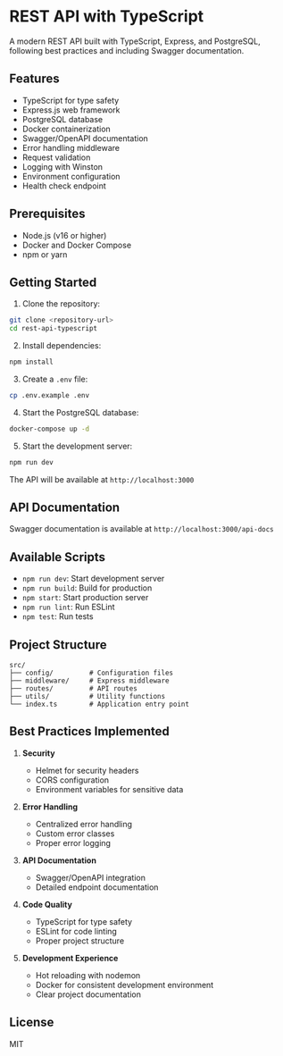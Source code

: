# REST API with TypeScript

A modern REST API built with TypeScript, Express, and PostgreSQL, following best practices and including Swagger documentation.

## Features

- TypeScript for type safety
- Express.js web framework
- PostgreSQL database
- Docker containerization
- Swagger/OpenAPI documentation
- Error handling middleware
- Request validation
- Logging with Winston
- Environment configuration
- Health check endpoint

## Prerequisites

- Node.js (v16 or higher)
- Docker and Docker Compose
- npm or yarn

## Getting Started

1. Clone the repository:
```bash
git clone <repository-url>
cd rest-api-typescript
```

2. Install dependencies:
```bash
npm install
```

3. Create a `.env` file:
```bash
cp .env.example .env
```

4. Start the PostgreSQL database:
```bash
docker-compose up -d
```

5. Start the development server:
```bash
npm run dev
```

The API will be available at `http://localhost:3000`

## API Documentation

Swagger documentation is available at `http://localhost:3000/api-docs`

## Available Scripts

- `npm run dev`: Start development server
- `npm run build`: Build for production
- `npm start`: Start production server
- `npm run lint`: Run ESLint
- `npm test`: Run tests

## Project Structure

```
src/
├── config/         # Configuration files
├── middleware/     # Express middleware
├── routes/         # API routes
├── utils/          # Utility functions
└── index.ts        # Application entry point
```

## Best Practices Implemented

1. **Security**
   - Helmet for security headers
   - CORS configuration
   - Environment variables for sensitive data

2. **Error Handling**
   - Centralized error handling
   - Custom error classes
   - Proper error logging

3. **API Documentation**
   - Swagger/OpenAPI integration
   - Detailed endpoint documentation

4. **Code Quality**
   - TypeScript for type safety
   - ESLint for code linting
   - Proper project structure

5. **Development Experience**
   - Hot reloading with nodemon
   - Docker for consistent development environment
   - Clear project documentation

## License

MIT 